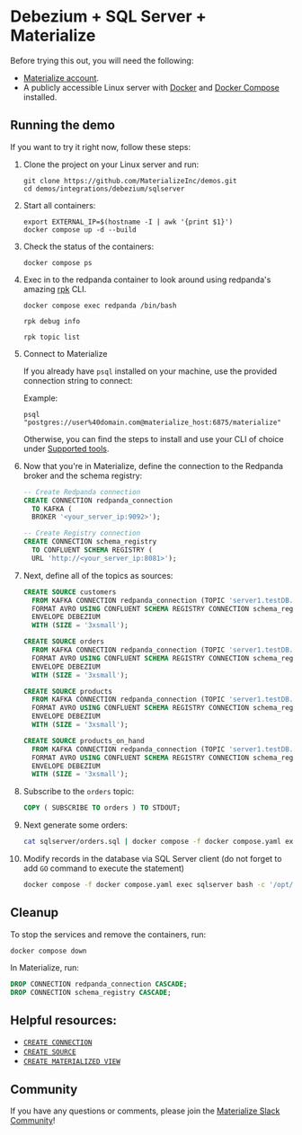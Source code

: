 # Debezium + SQL Server + Materialize

Before trying this out, you will need the following:

- [Materialize account](https://materialize.com/register/).
- A publicly accessible Linux server with [Docker](https://docs.docker.com/get-docker/) and [Docker Compose](https://docs.docker.com/compose/install/) installed.

## Running the demo

If you want to try it right now, follow these steps:

1. Clone the project on your Linux server and run:

    ```shell session
    git clone https://github.com/MaterializeInc/demos.git
    cd demos/integrations/debezium/sqlserver
    ```

1. Start all containers:

    ```shell
    export EXTERNAL_IP=$(hostname -I | awk '{print $1}')
    docker compose up -d --build
    ```

1. Check the status of the containers:

    ```shell
    docker compose ps
    ```


1. Exec in to the redpanda container to look around using redpanda's amazing [rpk](https://docs.redpanda.com/docs/reference/rpk/) CLI.

   ```shell session
   docker compose exec redpanda /bin/bash

   rpk debug info

   rpk topic list
   ```

1. Connect to Materialize

    If you already have `psql` installed on your machine, use the provided connection string to connect:

    Example:

    ```shell session
    psql "postgres://user%40domain.com@materialize_host:6875/materialize"
    ```

    Otherwise, you can find the steps to install and use your CLI of choice under [Supported tools](https://materialize.com/docs/integrations/sql-clients/#supported-tools).

1. Now that you're in Materialize, define the connection to the Redpanda broker and the schema registry:

    ```sql
    -- Create Redpanda connection
    CREATE CONNECTION redpanda_connection
      TO KAFKA (
      BROKER '<your_server_ip:9092>');

    -- Create Registry connection
    CREATE CONNECTION schema_registry
      TO CONFLUENT SCHEMA REGISTRY (
      URL 'http://<your_server_ip:8081>');
    ```

1. Next, define all of the topics as sources:

    ```sql
    CREATE SOURCE customers
      FROM KAFKA CONNECTION redpanda_connection (TOPIC 'server1.testDB.dbo.customers')
      FORMAT AVRO USING CONFLUENT SCHEMA REGISTRY CONNECTION schema_registry
      ENVELOPE DEBEZIUM
      WITH (SIZE = '3xsmall');

    CREATE SOURCE orders
      FROM KAFKA CONNECTION redpanda_connection (TOPIC 'server1.testDB.dbo.orders')
      FORMAT AVRO USING CONFLUENT SCHEMA REGISTRY CONNECTION schema_registry
      ENVELOPE DEBEZIUM
      WITH (SIZE = '3xsmall');

    CREATE SOURCE products
      FROM KAFKA CONNECTION redpanda_connection (TOPIC 'server1.testDB.dbo.products')
      FORMAT AVRO USING CONFLUENT SCHEMA REGISTRY CONNECTION schema_registry
      ENVELOPE DEBEZIUM
      WITH (SIZE = '3xsmall');
    
    CREATE SOURCE products_on_hand
      FROM KAFKA CONNECTION redpanda_connection (TOPIC 'server1.testDB.dbo.products_on_hand')
      FORMAT AVRO USING CONFLUENT SCHEMA REGISTRY CONNECTION schema_registry
      ENVELOPE DEBEZIUM
      WITH (SIZE = '3xsmall');
    ```

1. Subscribe to the `orders` topic:

    ```sql
    COPY ( SUBSCRIBE TO orders ) TO STDOUT;
    ```

1. Next generate some orders:

    ```sh
    cat sqlserver/orders.sql | docker compose -f docker compose.yaml exec -T sqlserver bash -c '/opt/mssql-tools/bin/sqlcmd -U sa -P $SA_PASSWORD'
    ```

1. Modify records in the database via SQL Server client (do not forget to add `GO` command to execute the statement)

    ```sh
    docker compose -f docker compose.yaml exec sqlserver bash -c '/opt/mssql-tools/bin/sqlcmd -U sa -P $SA_PASSWORD -d testDB'
    ```


## Cleanup

To stop the services and remove the containers, run:

```shell session
docker compose down
```

In Materialize, run:

```sql
DROP CONNECTION redpanda_connection CASCADE;
DROP CONNECTION schema_registry CASCADE;
```

## Helpful resources:

* [`CREATE CONNECTION`](https://materialize.com/docs/sql/create-connection/)
* [`CREATE SOURCE`](https://materialize.com/docs/sql/create-source)
* [`CREATE MATERIALIZED VIEW`](https://materialize.com/docs/sql/create-materialized-view)

## Community

If you have any questions or comments, please join the [Materialize Slack Community](https://materialize.com/s/chat)!
